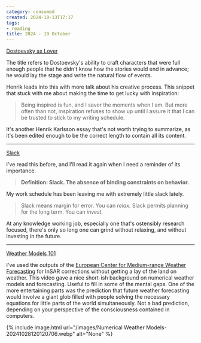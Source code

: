```yaml
---
category: consumed
created: 2024-10-13T17:17
tags:
- reading
title: 2024 - 10 October
---
```


[Dostoevsky as Lover](https://www.henrikkarlsson.xyz/p/doestoevsky-as-lover)

The title refers to Dostoevsky's ability to craft characters that were full enough people that he didn't know how the stories would end in advance; he would lay the stage and write the natural flow of events.

Henrik leads into this with more talk about his creative process. This snippet that stuck with me about making the time to get lucky with inspiration:

> Being inspired is fun, and I savor the moments when I am. But more often than not, inspiration refuses to show up until I assure it that I can be trusted to stick to my writing schedule.

It's another Henrik Karlsson essay that's not worth trying to summarize, as it's been edited enough to be the correct length to contain all its content. 

----------

[Slack](https://thezvi.substack.com/p/slack)

I've read this before, and I'll read it again when I need a reminder of its importance.

> **Definition: Slack. The absence of binding constraints on behavior.**

My work schedule has been leaving me with extremely little slack lately.

> Slack means margin for error. You can _relax._ 
> Slack permits planning for the long term. You can _invest._

At any knowledge working job, especially one that's ostensibly research focused, there's only so long one can grind without relaxing, and without investing in the future.

-------

[Weather Models 101](https://www.youtube.com/watch?v=jATJLIUIofk)

I've used the outputs of the [European Center for Medium-range Weather Forecasting](https://www.ecmwf.int/en/forecasts/dataset/ecmwf-reanalysis-v5) for InSAR corrections without getting a lay of the land on weather. This video gave a nice short-ish background on numerical weather models and forecasting. Useful to fill in some of the mental gaps.
One of the more entertaining parts was the prediction that future weather forecasting would involve a giant glob filled with people solving the necessary equations for little parts of the world simultaneously. Not a bad prediction, depending on your perspective of the consciousness contained in computers.

{% include image.html url="/images/Numerical Weather Models-20241028120120706.webp" alt="None" %}